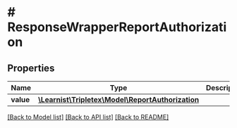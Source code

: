 # # ResponseWrapperReportAuthorization

## Properties

Name | Type | Description | Notes
------------ | ------------- | ------------- | -------------
**value** | [**\Learnist\Tripletex\Model\ReportAuthorization**](ReportAuthorization.md) |  | [optional]

[[Back to Model list]](../../README.md#models) [[Back to API list]](../../README.md#endpoints) [[Back to README]](../../README.md)
